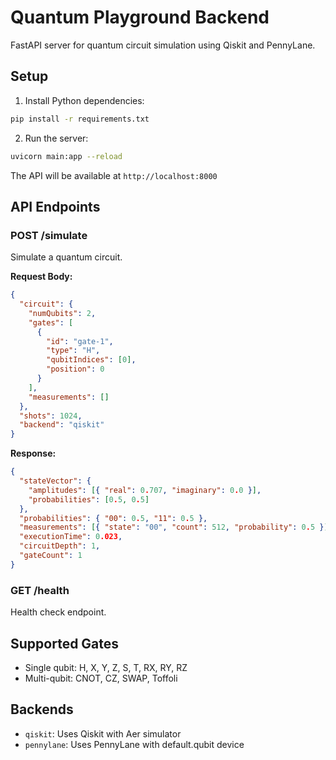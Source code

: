# Quantum Playground Backend

FastAPI server for quantum circuit simulation using Qiskit and PennyLane.

## Setup

1. Install Python dependencies:

```bash
pip install -r requirements.txt
```

2. Run the server:

```bash
uvicorn main:app --reload
```

The API will be available at `http://localhost:8000`

## API Endpoints

### POST /simulate

Simulate a quantum circuit.

**Request Body:**

```json
{
  "circuit": {
    "numQubits": 2,
    "gates": [
      {
        "id": "gate-1",
        "type": "H",
        "qubitIndices": [0],
        "position": 0
      }
    ],
    "measurements": []
  },
  "shots": 1024,
  "backend": "qiskit"
}
```

**Response:**

```json
{
  "stateVector": {
    "amplitudes": [{ "real": 0.707, "imaginary": 0.0 }],
    "probabilities": [0.5, 0.5]
  },
  "probabilities": { "00": 0.5, "11": 0.5 },
  "measurements": [{ "state": "00", "count": 512, "probability": 0.5 }],
  "executionTime": 0.023,
  "circuitDepth": 1,
  "gateCount": 1
}
```

### GET /health

Health check endpoint.

## Supported Gates

- Single qubit: H, X, Y, Z, S, T, RX, RY, RZ
- Multi-qubit: CNOT, CZ, SWAP, Toffoli

## Backends

- `qiskit`: Uses Qiskit with Aer simulator
- `pennylane`: Uses PennyLane with default.qubit device
